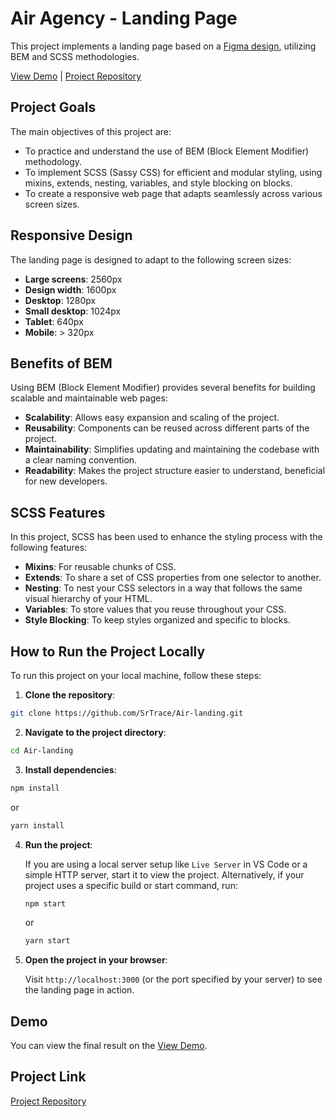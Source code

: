 # Air Agency - Landing Page

This project implements a landing page based on a [Figma design](<https://www.figma.com/file/7qwsWggv9BAxMi2VPhBuPr/Air-(formerly-Dia)?node-id=9138%3A35>), utilizing BEM and SCSS methodologies.

[View Demo](https://srtrace.github.io/Air-landing/) | [Project Repository](https://github.com/SrTrace/Air-landing)

## Project Goals

The main objectives of this project are:

- To practice and understand the use of BEM (Block Element Modifier) methodology.
- To implement SCSS (Sassy CSS) for efficient and modular styling, using mixins, extends, nesting, variables, and style blocking on blocks.
- To create a responsive web page that adapts seamlessly across various screen sizes.

## Responsive Design

The landing page is designed to adapt to the following screen sizes:

- **Large screens**: 2560px
- **Design width**: 1600px
- **Desktop**: 1280px
- **Small desktop**: 1024px
- **Tablet**: 640px
- **Mobile**: > 320px

## Benefits of BEM

Using BEM (Block Element Modifier) provides several benefits for building scalable and maintainable web pages:

- **Scalability**: Allows easy expansion and scaling of the project.
- **Reusability**: Components can be reused across different parts of the project.
- **Maintainability**: Simplifies updating and maintaining the codebase with a clear naming convention.
- **Readability**: Makes the project structure easier to understand, beneficial for new developers.

## SCSS Features

In this project, SCSS has been used to enhance the styling process with the following features:

- **Mixins**: For reusable chunks of CSS.
- **Extends**: To share a set of CSS properties from one selector to another.
- **Nesting**: To nest your CSS selectors in a way that follows the same visual hierarchy of your HTML.
- **Variables**: To store values that you reuse throughout your CSS.
- **Style Blocking**: To keep styles organized and specific to blocks.

## How to Run the Project Locally

To run this project on your local machine, follow these steps:

1. **Clone the repository**:
  ```bash
  git clone https://github.com/SrTrace/Air-landing.git
  ```

2. **Navigate to the project directory**:

  ```bash
  cd Air-landing
  ```

3. **Install dependencies**:

  ```bash
  npm install
  ```

or

  ```bash
  yarn install
  ```

4. **Run the project**:

    If you are using a local server setup like `Live Server` in VS Code or a simple HTTP server, start it to view the project. Alternatively, if your project uses a specific build or start command, run:

    ```bash
    npm start
    ```

    or

    ```bash
    yarn start
    ```

5. **Open the project in your browser**:

    Visit `http://localhost:3000` (or the port specified by your server) to see the landing page in action.

## Demo

You can view the final result on the [View Demo](https://srtrace.github.io/Air-landing/).

## Project Link

[Project Repository](https://github.com/yourusername/air-agency-landing-page)

